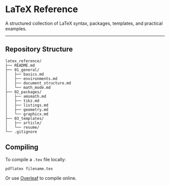 # LaTeX Reference

A structured collection of LaTeX syntax, packages, templates, and practical examples.

---

## Repository Structure

```
latex_reference/
├── README.md
├── 01_general/
│   ├── basics.md
│   ├── environments.md
│   ├── document_structure.md
│   └── math_mode.md
├── 02_packages/
│   ├── amsmath.md
│   ├── tikz.md
│   ├── listings.md
│   ├── geometry.md
│   └── graphicx.md
├── 03_templates/
│   ├── article/
│   └── resume/
└── .gitignore
```

## Compiling

To compile a `.tex` file locally:

```bash
pdflatex filename.tex
```

Or use [Overleaf](https://www.overleaf.com/) to compile online.
